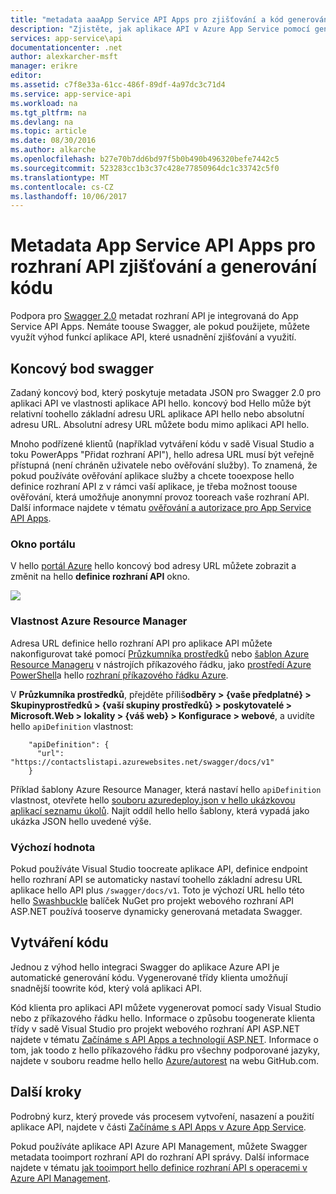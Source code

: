 ```yaml
---
title: "metadata aaaApp Service API Apps pro zjišťování a kód generování rozhraní API | Microsoft Docs"
description: "Zjistěte, jak aplikace API v Azure App Service pomocí generování kódu a zjišťování metadat toofacilitate rozhraní API Swaggeru."
services: app-service\api
documentationcenter: .net
author: alexkarcher-msft
manager: erikre
editor: 
ms.assetid: c7f8e33a-61cc-486f-89df-4a97dc3c71d4
ms.service: app-service-api
ms.workload: na
ms.tgt_pltfrm: na
ms.devlang: na
ms.topic: article
ms.date: 08/30/2016
ms.author: alkarche
ms.openlocfilehash: b27e70b7dd6bd97f5b0b490b496320befe7442c5
ms.sourcegitcommit: 523283cc1b3c37c428e77850964dc1c33742c5f0
ms.translationtype: MT
ms.contentlocale: cs-CZ
ms.lasthandoff: 10/06/2017
---
```

# <a name="app-service-api-apps-metadata-for-api-discovery-and-code-generation"></a>Metadata App Service API Apps pro rozhraní API zjišťování a generování kódu
Podpora pro [Swagger 2.0](http://swagger.io/) metadat rozhraní API je integrovaná do App Service API Apps. Nemáte toouse Swagger, ale pokud použijete, můžete využít výhod funkcí aplikace API, které usnadnění zjišťování a využití.   

## <a name="swagger-endpoint"></a>Koncový bod swagger
Zadaný koncový bod, který poskytuje metadata JSON pro Swagger 2.0 pro aplikaci API ve vlastnosti aplikace API hello. koncový bod Hello může být relativní toohello základní adresu URL aplikace API hello nebo absolutní adresu URL. Absolutní adresy URL můžete bodu mimo aplikaci API hello. 

Mnoho podřízené klientů (například vytváření kódu v sadě Visual Studio a toku PowerApps "Přidat rozhraní API"), hello adresa URL musí být veřejně přístupná (není chráněn uživatele nebo ověřování služby). To znamená, že pokud používáte ověřování aplikace služby a chcete tooexpose hello definice rozhraní API z v rámci vaší aplikace, je třeba možnost toouse ověřování, která umožňuje anonymní provoz tooreach vaše rozhraní API. Další informace najdete v tématu [ověřování a autorizace pro App Service API Apps](app-service-api-authentication.md).

### <a name="portal-blade"></a>Okno portálu
V hello [portál Azure](https://portal.azure.com/) hello koncový bod adresy URL můžete zobrazit a změnit na hello **definice rozhraní API** okno.

![](./media/app-service-api-metadata/apidefblade.png)

### <a name="azure-resource-manager-property"></a>Vlastnost Azure Resource Manager
Adresa URL definice hello rozhraní API pro aplikace API můžete nakonfigurovat také pomocí [Průzkumníka prostředků](https://resources.azure.com/) nebo [šablon Azure Resource Manageru](../azure-resource-manager/resource-group-authoring-templates.md) v nástrojích příkazového řádku, jako [prostředí Azure PowerShell](/powershell/azureps-cmdlets-docs)a hello [rozhraní příkazového řádku Azure](../cli-install-nodejs.md). 

V **Průzkumníka prostředků**, přejděte příliš**odběry > {vaše předplatné} > Skupinyprostředků > {vaší skupiny prostředků} > poskytovatelé > Microsoft.Web > lokality > {váš web} > Konfigurace > webové**, a uvidíte hello `apiDefinition` vlastnost:

        "apiDefinition": {
          "url": "https://contactslistapi.azurewebsites.net/swagger/docs/v1"
        }

Příklad šablony Azure Resource Manager, která nastaví hello `apiDefinition` vlastnost, otevřete hello [souboru azuredeploy.json v hello ukázkovou aplikací seznamu úkolů](https://github.com/azure-samples/app-service-api-dotnet-todo-list/blob/master/azuredeploy.json). Najít oddíl hello hello šablony, která vypadá jako ukázka JSON hello uvedené výše.

### <a name="default-value"></a>Výchozí hodnota
Pokud používáte Visual Studio toocreate aplikace API, definice endpoint hello rozhraní API se automaticky nastaví toohello základní adresu URL aplikace hello API plus `/swagger/docs/v1`. Toto je výchozí URL hello této hello [Swashbuckle](https://www.nuget.org/packages/Swashbuckle) balíček NuGet pro projekt webového rozhraní API ASP.NET používá tooserve dynamicky generovaná metadata Swagger. 

## <a name="code-generation"></a>Vytváření kódu
Jednou z výhod hello integraci Swagger do aplikace Azure API je automatické generování kódu. Vygenerované třídy klienta umožňují snadnější toowrite kód, který volá aplikaci API.

Kód klienta pro aplikaci API můžete vygenerovat pomocí sady Visual Studio nebo z příkazového řádku hello. Informace o způsobu toogenerate klienta třídy v sadě Visual Studio pro projekt webového rozhraní API ASP.NET najdete v tématu [Začínáme s API Apps a technologií ASP.NET](app-service-api-dotnet-get-started.md#codegen). Informace o tom, jak toodo z hello příkazového řádku pro všechny podporované jazyky, najdete v souboru readme hello hello [Azure/autorest](https://github.com/azure/autorest) na webu GitHub.com.

## <a name="next-steps"></a>Další kroky
Podrobný kurz, který provede vás procesem vytvoření, nasazení a použití aplikace API, najdete v části [Začínáme s API Apps v Azure App Service](app-service-api-dotnet-get-started.md).

Pokud používáte aplikace API Azure API Management, můžete Swagger metadata tooimport rozhraní API do rozhraní API správy. Další informace najdete v tématu [jak tooimport hello definice rozhraní API s operacemi v Azure API Management](../api-management/api-management-howto-import-api.md). 

